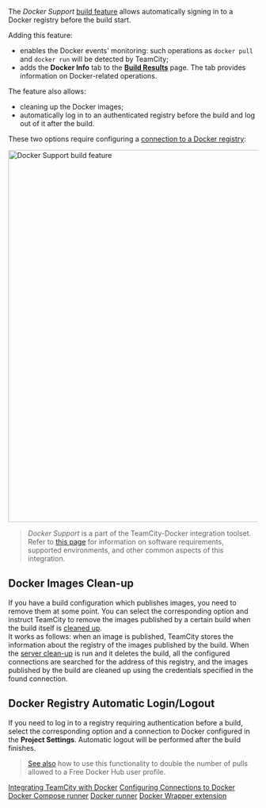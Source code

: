 [//]: # (title: Docker Support)
[//]: # (auxiliary-id: Docker Support)

The _Docker Support_ [build feature](adding-build-features.md) allows automatically signing in to a Docker registry before the build start.

Adding this feature:
* enables the Docker events' monitoring: such operations as `docker pull` and `docker run` will be detected by TeamCity;
* adds the __Docker Info__ tab to the [__Build Results__](working-with-build-results.md) page. The tab provides information on Docker-related operations.

The feature also allows:
* cleaning up the Docker images;
* automatically log in to an authenticated registry before the build and log out of it after the build.

These two options require configuring a [connection to a Docker registry](configuring-connections-to-docker.md):

<img src="docker-support.png" width="750" alt="Docker Support build feature"/>

>_Docker Support_ is a part of the TeamCity-Docker integration toolset. Refer to [this page](integrating-teamcity-with-docker.md) for information on software requirements, supported environments, and other common aspects of this integration.

## Docker Images Clean-up

If you have a build configuration which publishes images, you need to remove them at some point. You can select the corresponding option and instruct TeamCity to remove the images published by a certain build when the build itself is [cleaned up](clean-up.md).  
It works as follows: when an image is published, TeamCity stores the information about the registry of the images published by the build. When the [server clean-up](clean-up.md) is run and it deletes the build, all the configured connections are searched for the address of this registry, and the images published by the build are cleaned up using the credentials specified in the found connection.

## Docker Registry Automatic Login/Logout

If you need to log in to a registry requiring authentication before a build, select the corresponding option and a connection to Docker configured in the __Project Settings__. Automatic logout will be performed after the build finishes.

>[See also](integrating-teamcity-with-docker.md#Conforming+with+Docker+download+rate+limits) how to use this functionality to double the number of pulls allowed to a Free Docker Hub user profile.

<seealso>
        <category ref="admin-guide">
            <a href="integrating-teamcity-with-docker.md">Integrating TeamCity with Docker</a>
            <a href="configuring-connections-to-docker.md">Configuring Connections to Docker</a>
            <a href="docker-compose.md">Docker Compose runner</a>
            <a href="docker.md">Docker runner</a>
            <a href="docker-wrapper.md">Docker Wrapper extension</a>
        </category>
</seealso>